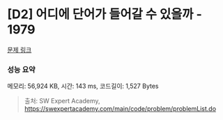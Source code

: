 # [D2] 어디에 단어가 들어갈 수 있을까 - 1979 

[문제 링크](https://swexpertacademy.com/main/code/problem/problemDetail.do?contestProbId=AV5PuPq6AaQDFAUq) 

### 성능 요약

메모리: 56,924 KB, 시간: 143 ms, 코드길이: 1,527 Bytes



> 출처: SW Expert Academy, https://swexpertacademy.com/main/code/problem/problemList.do